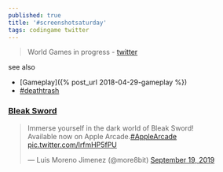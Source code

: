 ```yaml
---
published: true
title: '#screenshotsaturday'
tags: codingame twitter
---
```

> World Games in progress - [twitter](https://twitter.com/search?q=%23screenshotsaturday&src=tyah)

see also
- [Gameplay]({% post_url 2018-04-29-gameplay %})
- [#deathtrash](https://twitter.com/hashtag/deathtrash?src=hash)

### [Bleak Sword](https://twitter.com/more8bit?ref_src=twsrc%5Etfw%7Ctwcamp%5Etweetembed%7Ctwterm%5E990314804152815618%7Ctwgr%5E%7Ctwcon%5Es1_)

<blockquote class="twitter-tweet"><p lang="en" dir="ltr">Immerse yourself in the dark world of Bleak Sword!<br>Available now on Apple Arcade.<a href="https://twitter.com/hashtag/AppleArcade?src=hash&amp;ref_src=twsrc%5Etfw">#AppleArcade</a> <a href="https://t.co/lrfmHP5fPU">pic.twitter.com/lrfmHP5fPU</a></p>&mdash; Luis Moreno Jimenez (@more8bit) <a href="https://twitter.com/more8bit/status/1174733772304113666?ref_src=twsrc%5Etfw">September 19, 2019</a></blockquote> <script async src="https://platform.twitter.com/widgets.js" charset="utf-8"></script>
